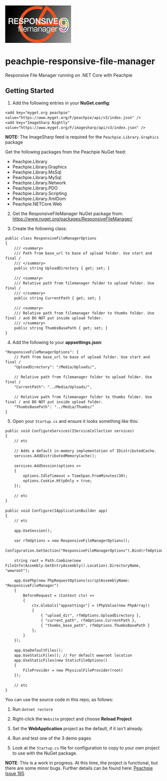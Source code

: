 ![Peachpie Responsive File Manager](https://github.com/gordon-matt/peachpie-responsive-file-manager/raw/master/Misc/logo.png)

# peachpie-responsive-file-manager
Responsive File Manager running on .NET Core with Peachpie

## Getting Started

1. Add the following entries in your **NuGet.config**:

```
<add key="myget.org peachpie" value="https://www.myget.org/F/peachpie/api/v3/index.json" />
<add key="ImageSharp Nightly" value="https://www.myget.org/F/imagesharp/api/v3/index.json" />
```

**NOTE:** The ImageSharp feed is required for the `Peachpie.Library.Graphics` package

Get the following packages from the Peachpie NuGet feed:
  - Peachpie.Library
  - Peachpie.Library.Graphics
  - Peachpie.Library.MsSql
  - Peachpie.Library.MySql
  - Peachpie.Library.Network
  - Peachpie.Library.PDO
  - Peachpie.Library.Scripting
  - Peachpie.Library.XmlDom
  - Peachpie.NETCore.Web

2. Get the ResponsiveFileManager NuGet package from: https://www.nuget.org/packages/ResponsiveFileManager/

3. Create the following class:

```
public class ResponsiveFileManagerOptions
{
    /// <summary>
    /// Path from base_url to base of upload folder. Use start and final /
    /// </summary>
    public string UploadDirectory { get; set; }

    /// <summary>
    /// Relative path from filemanager folder to upload folder. Use final /
    /// </summary>
    public string CurrentPath { get; set; }

    /// <summary>
    /// Relative path from filemanager folder to thumbs folder. Use final / and DO NOT put inside upload folder.
    /// </summary>
    public string ThumbsBasePath { get; set; }
}
```

4. Add the following to your **appsettings.json**:

```
"ResponsiveFileManagerOptions": {
    // Path from base_url to base of upload folder. Use start and final /
    "UploadDirectory": "/Media/Uploads/",

    // Relative path from filemanager folder to upload folder. Use final /
    "CurrentPath": "../Media/Uploads/",

    // Relative path from filemanager folder to thumbs folder. Use final / and DO NOT put inside upload folder.
    "ThumbsBasePath": "../Media/Thumbs/"
}
```

5. Open your `Startup.cs` and ensure it looks something like this:

```
public void ConfigureServices(IServiceCollection services)
{
    // etc
	
    // Adds a default in-memory implementation of IDistributedCache.
    services.AddDistributedMemoryCache();

    services.AddSession(options =>
    {
        options.IdleTimeout = TimeSpan.FromMinutes(30);
        options.Cookie.HttpOnly = true;
    });
	
    // etc
}

public void Configure(IApplicationBuilder app)
{
    // etc

    app.UseSession();

    var rfmOptions = new ResponsiveFileManagerOptions();
    Configuration.GetSection("ResponsiveFileManagerOptions").Bind(rfmOptions);
	
    string root = Path.Combine(new FileInfo(Assembly.GetEntryAssembly().Location).DirectoryName, "wwwroot");

    app.UsePhp(new PhpRequestOptions(scriptAssemblyName: "ResponsiveFileManager")
    {
        BeforeRequest = (Context ctx) =>
        {
            ctx.Globals["appsettings"] = (PhpValue)new PhpArray()
            {
                { "upload_dir", rfmOptions.UploadDirectory },
                { "current_path", rfmOptions.CurrentPath },
                { "thumbs_base_path", rfmOptions.ThumbsBasePath }
            };
        }
    });

    app.UseDefaultFiles();
    app.UseStaticFiles(); // For default wwwroot location
    app.UseStaticFiles(new StaticFileOptions()
    {
        FileProvider = new PhysicalFileProvider(root)
    });
	
    // etc
}
```

You can use the source code in this repo, as follows:

1. Run `dotnet restore`

2. Right-click the `Website` project and choose **Reload Project**

3. Set the **WebApplication** project as the default, if it isn't already.

4. Run and test one of the 3 demo pages

5. Look at the `Startup.cs` file for configuration to copy to your own project to use with the NuGet package.

**NOTE**: This is a work in progress. At this time, the project is functional, but there are some minor bugs. Further details can be found here: [Peachpie Issue 185](https://github.com/peachpiecompiler/peachpie/issues/185)
